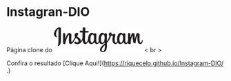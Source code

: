 # Instagran-DIO
 Página clone do ![](https://github.com/Riquecelo/Instagram-DIO/blob/main/img/instagram-logo.png) 
 < br >

 Confira o resultado
  [Clique Aqui!](https://riquecelo.github.io/Instagram-DIO/ .)
  
